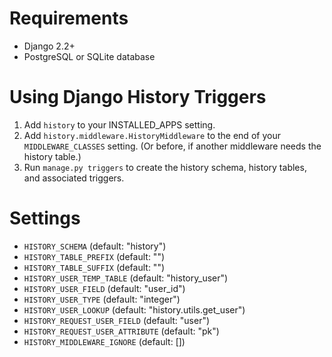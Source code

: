 Requirements
============

* Django 2.2+
* PostgreSQL or SQLite database


Using Django History Triggers
=============================

1. Add `history` to your INSTALLED_APPS setting.
2. Add `history.middleware.HistoryMiddleware` to the end of your `MIDDLEWARE_CLASSES`
   setting. (Or before, if another middleware needs the history table.)
3. Run `manage.py triggers` to create the history schema, history tables, and associated
   triggers.


Settings
========

* `HISTORY_SCHEMA` (default: "history")
* `HISTORY_TABLE_PREFIX` (default: "")
* `HISTORY_TABLE_SUFFIX` (default: "")
* `HISTORY_USER_TEMP_TABLE` (default: "history_user")
* `HISTORY_USER_FIELD` (default: "user_id")
* `HISTORY_USER_TYPE` (default: "integer")
* `HISTORY_USER_LOOKUP` (default: "history.utils.get_user")
* `HISTORY_REQUEST_USER_FIELD` (default: "user")
* `HISTORY_REQUEST_USER_ATTRIBUTE` (default: "pk")
* `HISTORY_MIDDLEWARE_IGNORE` (default: [])

